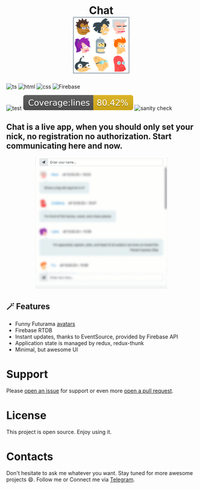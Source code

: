 <h1 align=center>
 Chat
  <br>
    <img width=150 src="./readme/chat_logo.png" alt=""/>
  <br>
</h1>  


![ts](https://img.shields.io/badge/TypeScript-007ACC?style=for-the-badge&logo=typescript&logoColor=white)
![html](https://img.shields.io/badge/HTML5-E34F26?style=for-the-badge&logo=html5&logoColor=white)
![css](https://img.shields.io/badge/CSS3-1572B6?style=for-the-badge&logo=css3&logoColor=white)
![Firebase](https://img.shields.io/badge/firebase-%23039BE5.svg?style=for-the-badge&logo=firebase)

![test](https://github.com/rodionbgd/chat/actions/workflows/test.yml/badge.svg)
![test-coverage](./badges/badge-lines.svg)
![sanity check](https://github.com/rodionbgd/chat/actions/workflows/sanity-check.yml/badge.svg)  

## Chat is  a live app, when you should only set your nick, no registration no authorization. Start communicating here and now.  

<p align="center"><img width="350" src="readme/chat_descr.gif" alt=""></p>  

## 🪄 Features

- Funny Futurama [avatars](https://github.com/rodionbgd/chat/tree/main/src/img) 
- Firebase RTDB
- Instant updates, thanks to EventSource, provided by Firebase API
- Application state is managed by redux, redux-thunk
- Minimal, but awesome UI

# Support
Please [open an issue](https://github.com/rodionbgd/chat/issues) for support or even more [open a pull request](https://github.com/rodionbgd/chat/pulls).


# License
This project is open source. Enjoy using it.


# Contacts
Don't hesitate to ask me whatever you want. Stay tuned for more awesome projects :smile:. Follow me or Connect me via <a href="https://t.me/rodionbgd">Telegram</a>.
